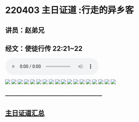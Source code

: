 # 220403 主日证道 :行走的异乡客
## 讲员：赵弟兄
## 经文：使徒行传 22:21~22

<audio controls src="./220403.mp3"></audio>

![](1.jpg)
![](2.jpg)
![](3.jpg)
![](4.jpg)
![](5.jpg)
![](6.jpg)
![](7.jpg)
![](8.jpg)
![](9.jpg)
![](10.jpg)
![](11.jpg)
![](12.jpg)
![](13.jpg)
![](14.jpg)
![](15.jpg)
![](16.jpg)
![](17.jpg)
![](18.jpg)


### ———————————————————

## [主日证道汇总](https://nccchurch.github.io/Sermons/)
